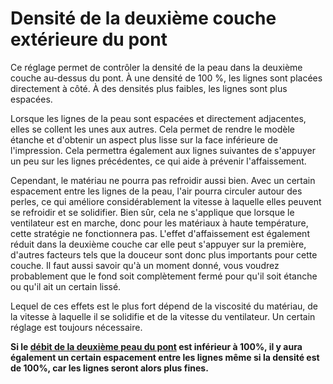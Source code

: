 Densité de la deuxième couche extérieure du pont
====
Ce réglage permet de contrôler la densité de la peau dans la deuxième couche au-dessus du pont. À une densité de 100 %, les lignes sont placées directement à côté. À des densités plus faibles, les lignes sont plus espacées.

Lorsque les lignes de la peau sont espacées et directement adjacentes, elles se collent les unes aux autres. Cela permet de rendre le modèle étanche et d'obtenir un aspect plus lisse sur la face inférieure de l'impression. Cela permettra également aux lignes suivantes de s'appuyer un peu sur les lignes précédentes, ce qui aide à prévenir l'affaissement.

Cependant, le matériau ne pourra pas refroidir aussi bien. Avec un certain espacement entre les lignes de la peau, l'air pourra circuler autour des perles, ce qui améliore considérablement la vitesse à laquelle elles peuvent se refroidir et se solidifier. Bien sûr, cela ne s'applique que lorsque le ventilateur est en marche, donc pour les matériaux à haute température, cette stratégie ne fonctionnera pas. L'effet d'affaissement est également réduit dans la deuxième couche car elle peut s'appuyer sur la première, d'autres facteurs tels que la douceur sont donc plus importants pour cette couche. Il faut aussi savoir qu'à un moment donné, vous voudrez probablement que le fond soit complètement fermé pour qu'il soit étanche ou qu'il ait un certain lissé.

Lequel de ces effets est le plus fort dépend de la viscosité du matériau, de la vitesse à laquelle il se solidifie et de la vitesse du ventilateur. Un certain réglage est toujours nécessaire.

**Si le [débit de la deuxième peau du pont](bridge_skin_material_flow_2.md) est inférieur à 100%, il y aura également un certain espacement entre les lignes même si la densité est de 100%, car les lignes seront alors plus fines.**
